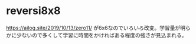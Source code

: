 # reversi8x8

https://ailog.site/2019/10/13/zero11/ が6x6なのでいろいろ改変。学習量が明らかに少ないので多くして学習に時間をかければある程度の強さが見込まれる。
